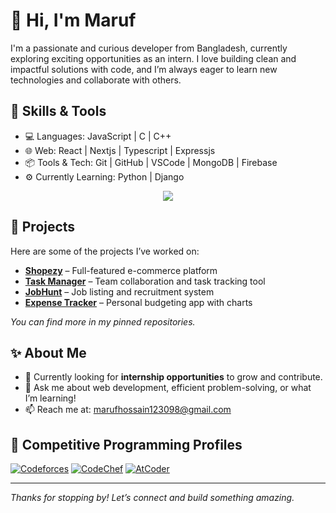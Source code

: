 # 👋 Hi, I'm Maruf

I'm a passionate and curious developer from Bangladesh, currently exploring exciting opportunities as an intern. I love building clean and impactful solutions with code, and I’m always eager to learn new technologies and collaborate with others.

## 🚀 Skills & Tools

- 💻 Languages: JavaScript | C | C++
- 🌐 Web: React | Nextjs | Typescript | Expressjs
- 📦 Tools & Tech: Git | GitHub | VSCode | MongoDB | Firebase
- ⚙️ Currently Learning: Python | Django

<p align="center">
  <a href="https://skillicons.dev">
    <img src="https://skillicons.dev/icons?i=cpp,js,ts,nextjs,django,react,express,tailwindcss,git,github,vscode,mongodb,postgresql,firebase,postman" />
  </a>
</p>


## 📌 Projects

Here are some of the projects I’ve worked on:
- **[Shopezy](https://github.com/Maruf-ult/Shopezy)** – Full-featured e-commerce platform
- **[Task Manager](https://github.com/Maruf-ult/Task_Manager)** – Team collaboration and task tracking tool
- **[JobHunt](https://github.com/Maruf-ult/JobHunt)** – Job listing and recruitment system
- **[Expense Tracker](https://github.com/Maruf-ult/Expense_Tracker)** – Personal budgeting app with charts
  

_You can find more in my pinned repositories._

## ✨ About Me

- 🔭 Currently looking for **internship opportunities** to grow and contribute.
- 💬 Ask me about web development, efficient problem-solving, or what I’m learning!
- 📫 Reach me at: marufhossain123098@gmail.com


## 🧠 Competitive Programming Profiles

[![Codeforces](https://cp-logo-api.codeforces.fun/codeforces/zx_zxuan)](https://codeforces.com/profile/zx_zxuan)
[![CodeChef](https://cp-logo-api.codeforces.fun/codechef/def4ult)](https://www.codechef.com/users/def4ult)
[![AtCoder](https://cp-logo-api.codeforces.fun/atcoder/zx_zxuan)](https://atcoder.jp/users/zx_zxuan)




---

_Thanks for stopping by! Let’s connect and build something amazing._
